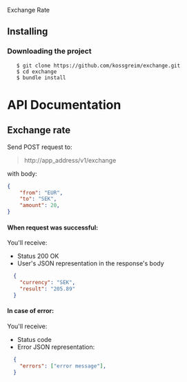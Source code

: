 Exchange Rate

## Installing

### Downloading the project

```
   $ git clone https://github.com/kossgreim/exchange.git
   $ cd exchange
   $ bundle install
```

# API Documentation

## Exchange rate

Send POST request to:

>http://app_address/v1/exchange

with body:

```json
{
	"from": "EUR",
	"to": "SEK",
	"amount": 20, 
}
```

#### When request was successful:

You'll receive:
- Status 200 OK
- User's JSON representation in the response's body

```json
  {
    "currency": "SEK",
    "result": "205.89"
  }
```

#### In case of error:

You'll receive:
- Status code
- Error JSON representation:

```json
  {
    "errors": ["error message"],
  }
```